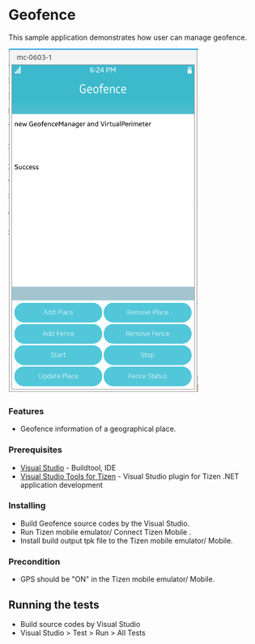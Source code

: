 # Geofence

This sample application demonstrates how user can manage geofence.

![Main page - overview](./Geofence.png)


### Features
* Geofence information of a geographical place.

### Prerequisites

* [Visual Studio](https://www.visualstudio.com/) - Buildtool, IDE
* [Visual Studio Tools for Tizen](https://developer.tizen.org/development/visual-studio-tools-tizen/installing-visual-studio-tools-tizen) - Visual Studio plugin for Tizen .NET application development

### Installing

* Build Geofence source codes by the Visual Studio.
* Run Tizen mobile emulator/ Connect Tizen Mobile .
* Install build output tpk file to the Tizen mobile emulator/ Mobile.

### Precondition

* GPS should be "ON" in the Tizen mobile emulator/ Mobile.


## Running the tests

* Build source codes by Visual Studio
* Visual Studio > Test > Run > All Tests

